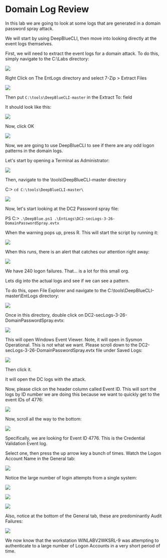 
# Domain Log Review

In this lab we are going to look at some logs that are generated in a domain password spray attack.

We will start by using DeepBlueCLI, then move into looking directly at the event logs themselves.

First, we will need to extract the event logs for a domain attack.  To do this, simply navigate to 
the C:\Labs directory:

![](attachments/Clipboard_2020-12-13-09-57-36.png)

Right Click on The EntLogs directory and select 7-Zip > Extract Files

![](attachments/Clipboard_2020-12-13-10-00-35.png)

Then put `C:\tools\DeepBlueCLI-master` in the Extract To: field

It should look like this:

![](attachments/Clipboard_2020-12-13-10-01-58.png)

Now, click OK

![](attachments/Clipboard_2020-12-13-10-02-14.png)

Now, we are going to use DeepBlueCLI to see if there are any odd logon patterns in the domain logs.

Let's start by opening a Terminal as Administrator:

![](attachments/Clipboard_2020-12-13-10-04-28.png)

Then, navigate to the \tools\DeepBlueCLI-master directory

C:\> `cd C:\tools\DeepBlueCLI-master\`

![](attachments/Clipboard_2020-12-13-10-05-30.png)

Now, let's start looking at the DC2 Password spray file:

PS C:\> `.\DeepBlue.ps1 .\EntLogs\DC2-secLogs-3-26-DomainPasswordSpray.evtx`

When the warning pops up, press R.  This will start the script by running it:

![](attachments/Clipboard_2020-12-13-10-06-47.png)

When this runs, there is an alert that catches our attention right away:

![](attachments/Clipboard_2020-12-13-10-07-30.png)

We have 240 logon failures.  That...  is a lot for this small org.

Lets dig into the actual logs and see if we can see a pattern.

To do this, open File Explorer and navigate to the C:\tools\DeepBlueCLI-master\EntLogs directory:

![](attachments/Clipboard_2020-12-13-10-08-59.png)

Once in this directory, double click on DC2-secLogs-3-26-DomainPasswordSpray.evtx:

![](attachments/Clipboard_2020-12-13-10-09-43.png)

This will open Windows Event Viewer.  Note, it will open in Sysmon Operational.  This is not what we want.  Please scroll down to the DC2-secLogs-3-26-DomainPasswordSpray.evtx file under Saved Logs:

![](attachments/Clipboard_2020-12-13-10-11-42.png)

Then click it.  

It will open the DC logs with the attack.

Now, please click on the header column called Event ID.  This will sort the logs by ID number we are doing this because we want to quickly get to the event IDs of 4776:

![](attachments/Clipboard_2020-12-13-10-12-41.png)

Now, scroll all the way to the bottom:

![](attachments/Clipboard_2020-12-13-10-13-48.png)

Specifically, we are looking for Event ID 4776.  This is the Credential Validation Event log.

Select one, then press the up arrow key a bunch of times.  Watch the Logon Account Name in the General tab:

![](attachments/Clipboard_2020-12-13-10-15-07.png)

Notice the large number of login attempts from a single system:

![](attachments/Clipboard_2020-12-13-10-15-52.png)

![](attachments/Clipboard_2020-12-13-10-16-07.png)


![](attachments/Clipboard_2020-12-13-10-16-31.png)

Also, notice at the bottom of the General tab, these are predominantly Audit Failures:

![](attachments/Clipboard_2020-12-13-10-17-02.png)

We now know that the workstation WINLABV2WKSRL-9 was attempting to authenticate to a large number of Logon Accounts in a very short period of time.

